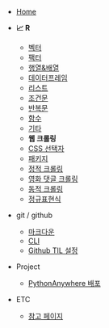 -  [Home](/)

-  **:chart_with_upwards_trend: R**
    - [벡터](R/200907_vector.md)
    - [팩터](R/200908_factor.md)
    - [행열&배열](R/200908_matrix.md)
    - [데이터프레임](R/200908_dataframe.md)
    - [리스트](R/200909_list.md)
    - [조건문](R/200909_조건문.md)
    - [반복문](R/200909_반복문.md)
    - [함수](R/200910_function.md)
    - [기타](R/200909_etc.md)
    - **웹 크롤링**
    - [CSS 선택자](R/200914_CSS_selector.md)
    - [패키지](R/200915_package.md)
    - [정적 크롤링](R/200916_static_crawling.md)
    - [영화 댓글 크롤링](R/200916_daummovie.md)
    - [동적 크롤링](R/200920_dynamic_crawling.md)
    - [정규표현식](R/200920_regex.md)

- git / github
    - [마크다운](git/00_markdown_basic.md)
    - [CLI](git/01_CLI.md)
    - [Github TIL 설정](git/02_git.md)

- Project
    - [PythonAnywhere 배포](etc/pythonanywhere.md)

- ETC
    - [참고 페이지](etc/page.md)